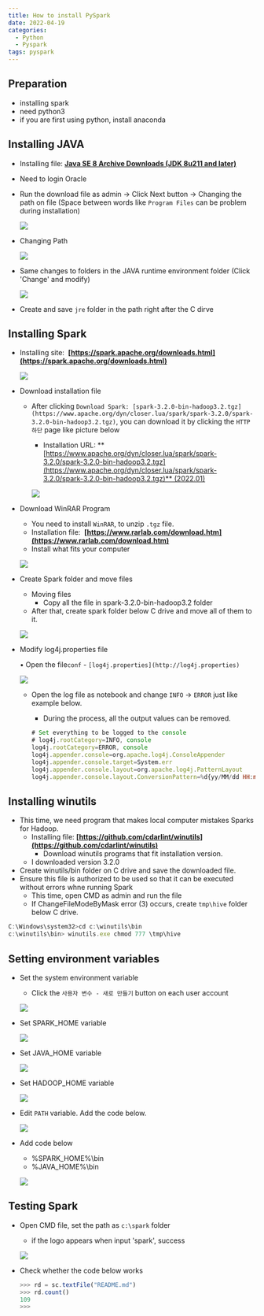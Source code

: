 ```yaml
---
title: How to install PySpark
date: 2022-04-19
categories:
  - Python
  - Pyspark
tags: pyspark
---
```


## Preparation
- installing spark
- need python3
- if you are first using python, install anaconda

## Installing JAVA

- Installing file: **[Java SE 8 Archive Downloads (JDK 8u211 and later)](https://www.oracle.com/java/technologies/javase/javase8u211-later-archive-downloads.html)**
- Need to login Oracle
- Run the download file as admin → Click Next button → Changing the path on file (Space between words like `Program Files` can be problem during installation)
    
    ![](images/install_PySpark/Untitled.png)
    
- Changing Path
    
    ![](images/install_PySpark/Untitled%201.png)
    
- Same changes to folders in the JAVA runtime environment folder (Click 'Change' and modify)
    
    ![](images/install_PySpark/Untitled%202.png)
    
- Create and save `jre` folder in the path right after the C dirve

## Installing Spark

- Installing site:  **[https://spark.apache.org/downloads.html](https://spark.apache.org/downloads.html)**
    
    ![](images/install_PySpark/Untitled%203.png)
    
- Download installation file
    - After clicking `Download Spark: [spark-3.2.0-bin-hadoop3.2.tgz](https://www.apache.org/dyn/closer.lua/spark/spark-3.2.0/spark-3.2.0-bin-hadoop3.2.tgz)`, you can download it by clicking the `HTTP 하단` page like picture below
        - Installation URL: **[https://www.apache.org/dyn/closer.lua/spark/spark-3.2.0/spark-3.2.0-bin-hadoop3.2.tgz](https://www.apache.org/dyn/closer.lua/spark/spark-3.2.0/spark-3.2.0-bin-hadoop3.2.tgz)** (2022.01)
        
        ![](images/install_PySpark/Untitled%204.png)
        
- Download WinRAR Program
    - You need to install `WinRAR`, to unzip `.tgz` file.
    - Installation file:  **[https://www.rarlab.com/download.htm](https://www.rarlab.com/download.htm)**
    - Install what fits your computer
    
    ![](images/install_PySpark/Untitled%205.png)
    
- Create Spark folder and move files
    - Moving files
        - Copy all the file in spark-3.2.0-bin-hadoop3.2 folder
    - After that, create spark folder below C drive and move all of them to it.
    
    ![](images/install_PySpark/Untitled%206.png)
    
- Modify log4j.properties file
    
    • Open the file`conf` - `[log4j.properties](http://log4j.properties)` 
    
    ![](images/install_PySpark/Untitled%207.png)
    
    - Open the log file as notebook and change `INFO` → `ERROR` just like example below.
        - During the process, all the output values can be removed.
        
        ```jsx
        # Set everything to be logged to the console
        # log4j.rootCategory=INFO, console
        log4j.rootCategory=ERROR, console
        log4j.appender.console=org.apache.log4j.ConsoleAppender
        log4j.appender.console.target=System.err
        log4j.appender.console.layout=org.apache.log4j.PatternLayout
        log4j.appender.console.layout.ConversionPattern=%d{yy/MM/dd HH:mm:ss} %p %c{1}: %m%n
        ```
        

## Installing winutils

- This time, we need program that makes local computer mistakes Sparks for Hadoop.
    - Installing file: **[https://github.com/cdarlint/winutils](https://github.com/cdarlint/winutils)**
        - Download winutils programs that fit installation version.
    - I downloaded version 3.2.0
- Create winutils/bin folder on C drive and save the downloaded file.
- Ensure this file is authorized to be used so that it can be executed without errors whne running Spark
    - This time, open CMD as admin and run the file
    - If ChangeFileModeByMask error (3) occurs, create `tmp\hive` folder below C drive.

```jsx
C:\Windows\system32>cd c:\winutils\bin
c:\winutils\bin> winutils.exe chmod 777 \tmp\hive
```

## Setting environment variables

- Set the system environment variable
    - Click the `사용자 변수 - 새로 만들기` button on each user account
    
    ![](images/install_PySpark/Untitled%208.png)
    
- Set SPARK_HOME variable
    
    ![](images/install_PySpark/Untitled%209.png)
    
- Set JAVA_HOME variable
    
    ![](images/install_PySpark/Untitled%2010.png)
    
- Set HADOOP_HOME variable
    
    ![](images/install_PySpark/Untitled%2011.png)
    
- Edit `PATH` variable. Add the code below.
    
    ![](images/install_PySpark/Untitled%2012.png)
    
- Add code below
    - %SPARK_HOME%\bin
    - %JAVA_HOME%\bin
    
    ![](images/install_PySpark/Untitled%2013.png)
    

## Testing Spark

- Open CMD file, set the path as `c:\spark` folder
    - if the logo appears when input 'spark', success
    
    ![](images/install_PySpark/Untitled%2014.png)
    
- Check whether the code below works
    
    ```jsx
    >>> rd = sc.textFile("README.md")
    >>> rd.count()
    109
    >>>
    ```